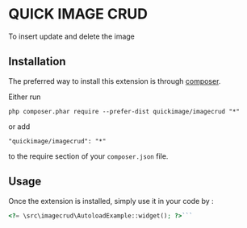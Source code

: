 QUICK IMAGE CRUD
================
To insert update and delete the image

Installation
------------

The preferred way to install this extension is through [composer](http://getcomposer.org/download/).

Either run

```
php composer.phar require --prefer-dist quickimage/imagecrud "*"
```

or add

```
"quickimage/imagecrud": "*"
```

to the require section of your `composer.json` file.


Usage
-----

Once the extension is installed, simply use it in your code by  :

```php
<?= \src\imagecrud\AutoloadExample::widget(); ?>```